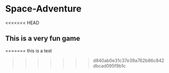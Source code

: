 # Space-Adventure
<<<<<<< HEAD
## This is a very fun game
=======
this is a test
>>>>>>> d840ab0e31c37e39a762b86c842dbcad095f9b1c
